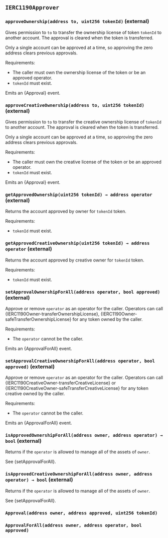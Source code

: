 ## `IERC1190Approver`






### `approveOwnership(address to, uint256 tokenId)` (external)



Gives permission to `to` to transfer the ownership license of token `tokenId` to another account.
The approval is cleared when the token is transferred.

Only a single account can be approved at a time, so approving the zero address clears previous approvals.

Requirements:

- The caller must own the ownership license of the token or be an approved operator.
- `tokenId` must exist.

Emits an {Approval} event.

### `approveCreativeOwnership(address to, uint256 tokenId)` (external)



Gives permission to `to` to transfer the creative ownership license of `tokenId` to another account.
The approval is cleared when the token is transferred.

Only a single account can be approved at a time, so approving the zero address clears previous approvals.

Requirements:

- The caller must own the creative license of the token or be an approved operator.
- `tokenId` must exist.

Emits an {Approval} event.

### `getApprovedOwnership(uint256 tokenId) → address operator` (external)



Returns the account approved by owner for `tokenId` token.

Requirements:

- `tokenId` must exist.

### `getApprovedCreativeOwnership(uint256 tokenId) → address operator` (external)



Returns the account approved by creative owner for `tokenId` token.

Requirements:

- `tokenId` must exist.

### `setApprovalOwnershipForAll(address operator, bool approved)` (external)



Approve or remove `operator` as an operator for the caller.
Operators can call {IERC1190Owner-transferOwnershipLicense},
{IERC1190Owner-safeTransferOwnershipLicense} for any token
owned by the caller.

Requirements:

- The `operator` cannot be the caller.

Emits an {ApprovalForAll} event.

### `setApprovalCreativeOwnershipForAll(address operator, bool approved)` (external)



Approve or remove `operator` as an operator for the caller.
Operators can call {IERC1190CreativeOwner-transferCreativeLicense}
or {IERC1190CreativeOwner-safeTransferCreativeLicense} for any token
creative owned by the caller.

Requirements:

- The `operator` cannot be the caller.

Emits an {ApprovalForAll} event.

### `isApprovedOwnershipForAll(address owner, address operator) → bool` (external)



Returns if the `operator` is allowed to manage all of the assets of `owner`.

See {setApprovalForAll}.

### `isApprovedCreativeOwnershipForAll(address owner, address operator) → bool` (external)



Returns if the `operator` is allowed to manage all of the assets of `owner`.

See {setApprovalForAll}.


### `Approval(address owner, address approved, uint256 tokenId)`





### `ApprovalForAll(address owner, address operator, bool approved)`







